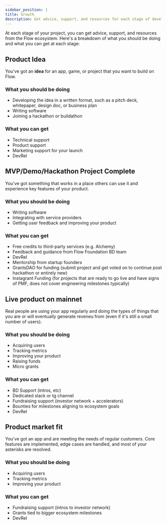 ```yaml
---
sidebar_position: 1
title: Growth
description: Get advice, support, and resources for each stage of development for your project.
---
```


At each stage of your project, you can get advice, support, and resources from the Flow ecosystem. Here's a breakdown of what you should be doing and what you can get at each stage:

## Product Idea

You've got an **idea** for an app, game, or project that you want to build on Flow.

### What you should be doing

* Developing the idea in a written format, such as a pitch deck, whitepaper, design doc, or business plan
* Writing software
* Joining a hackathon or buildathon

### What you can get

* Technical support
* Product support
* Marketing support for your launch
* DevRel

## MVP/Demo/Hackathon Project Complete

You've got something that works in a place others can use it and experience key features of your product.

### What you should be doing

* Writing software
* Integrating with service providers
* Getting user feedback and improving your product

### What you can get

* Free credits to third-party services (e.g. Alchemy)
* Feedback and guidance from Flow Foundation BD team
* DevRel
* Mentorship from startup founders
* GrantsDAO for funding (submit project and get voted on to continue post hackathon or entirely new)
* Instagrant Funding (for projects that are ready to go live and have signs of PMF, does not cover engineering milestones typically)

## Live product on mainnet

Real people are using your app regularly and doing the types of things that you are or will eventually generate reveneu from (even if it's still a small number of users).

### What you should be doing

* Acquiring users
* Tracking metrics
* Improving your product
* Raising funds
* Micro grants

### What you can get

* BD Support (intros, etc)
* Dedicated slack or tg channel
* Fundraising support (investor network + accelerators)
* Bounties for milestones aligning to ecosystem goals
* DevRel

## Product market fit

You've got an app and are meeting the needs of regular customers.  Core features are implemented, edge cases are handled, and most of your asterisks are resolved.

### What you should be doing

* Acquiring users
* Tracking metrics
* Improving your product

### What you can get

* Fundraising support (intros to investor network)
* Grants tied to bigger ecosystem milestones
* DevRel
